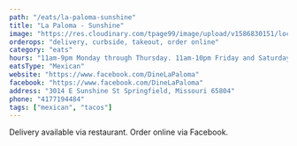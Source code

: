 ```yaml
---
path: "/eats/la-paloma-sunshine"
title: "La Paloma - Sunshine"
image: "https://res.cloudinary.com/tpage99/image/upload/v1586830151/local417eats/local417eatslogo.png"
orderops: "delivery, curbside, takeout, order online"
category: "eats"
hours: "11am-9pm Monday through Thursday. 11am-10pm Friday and Saturday. 11am-8:30pm Sunday"
eatsType: "Mexican"
website: "https://www.facebook.com/DineLaPaloma"
facebook: "https://www.facebook.com/DineLaPaloma"
address: "3014 E Sunshine St Springfield, Missouri 65804"
phone: "4177194484"
tags: ["mexican", "tacos"]
---
```


Delivery available via restaurant. Order online via Facebook.
